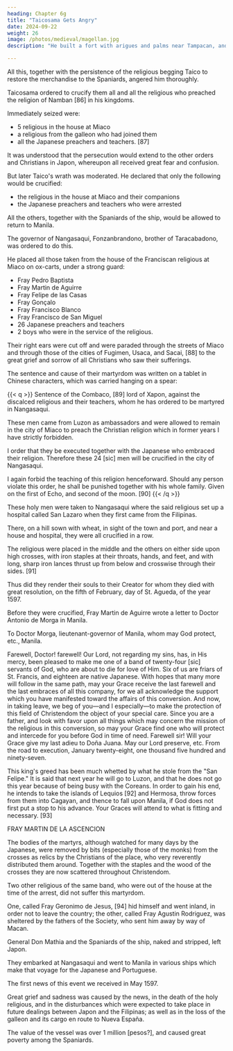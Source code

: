 ```yaml
---
heading: Chapter 6g
title: "Taicosama Gets Angry"
date: 2024-09-22
weight: 26
image: /photos/medieval/magellan.jpg
description: "He built a fort with arigues and palms near Tampacan, and founded a Spanish settlement which he named Murcia"

---
```



All this, together with the persistence of the religious begging Taico to restore the merchandise to the Spaniards, angered him thoroughly.

Taicosama ordered to crucify them all and all the religious who preached the religion of Namban [86] in his kingdoms. 

Immediately seized were:
- 5 religious in the house at Miaco
- a religious from the galleon who had joined them
- all the Japanese preachers and teachers. [87] 

It was understood that the persecution would extend to the other orders and Christians in Japon, whereupon all received great fear and confusion.

But later Taico's wrath was moderated. He declared that only the following would be crucified:
- the religious in the house at Miaco and their companions
- the Japanese preachers and teachers who were arrested

All the others, together with the Spaniards of the ship, would be allowed to return to Manila. 

The governor of Nangasaqui, Fonzanbrandono, brother of Taracabadono, was ordered to do this.

He placed all those taken from the house of the Franciscan religious at Miaco on ox-carts, under a strong guard:
- Fray Pedro Baptista
- Fray Martin de Aguirre
- Fray Felipe de las Casas
- Fray Gonçalo
- Fray Francisco Blanco
- Fray Francisco de San Miguel
- 26 Japanese preachers and teachers 
- 2 boys who were in the service of the religious. 

Their right ears were cut off and were paraded through the streets of Miaco and through those of the cities of Fugimen, Usaca, and Sacai, [88] to the great grief and sorrow of all Christians who saw their sufferings.

The sentence and cause of their martyrdom was written on a tablet in Chinese characters, which was carried hanging on a spear:

{{< q >}}
Sentence of the Combaco, [89] lord of Xapon, against the discalced religious and their teachers, whom he has ordered to be martyred in Nangasaqui.

<!-- , from the island of Manila, in the capacity of -->
These men came from Luzon as ambassadors and were allowed to remain in the city of Miaco to preach the Christian religion which in former years I have strictly forbidden.

I order that they be executed together with the Japanese who embraced their religion. Therefore these 24 [sic] men will be crucified in the city of Nangasaqui. 

I again forbid the teaching of this religion henceforward. Should any person violate this order, he shall be punished together with his whole family. Given on the first of Echo, and second of the moon. [90]
{{< /q >}}




These holy men were taken to Nangasaqui where the said religious set up a hospital called San Lazaro when they first came from the Filipinas.

There, on a hill sown with wheat, in sight of the town and port, and near a house and hospital, they were all crucified in a row.

 <!-- , established  by  on their , before going up to the capital,  -->

The religious were placed in the middle and the others on either side upon high crosses, with iron staples at their throats, hands, and feet, and with long, sharp iron lances thrust up from below and crosswise through their sides. [91]

Thus did they render their souls to their Creator for whom they died with great resolution, on the fifth of February, day of St. Agueda, of the year 1597.

<!-- They left behind in that ploughed field, and through it in all that kingdom, a great quantity of seed sown, which they watered with their blood, and from which we hope to gather abundant fruit of a numerous conversion to our holy Catholic faith.  -->

Before they were crucified, Fray Martin de Aguirre wrote a letter to Doctor Antonio de Morga in Manila.


To Doctor Morga, lieutenant-governor of Manila, whom may God protect, etc., Manila.

Farewell, Doctor! farewell! Our Lord, not regarding my sins, has, in His mercy, been pleased to make me one of a band of twenty-four [sic] servants of God, who are about to die for love of Him. Six of us are friars of St. Francis, and eighteen are native Japanese. With hopes that many more will follow in the same path, may your Grace receive the last farewell and the last embraces of all this company, for we all acknowledge the support which you have manifested toward the affairs of this conversion. And now, in taking leave, we beg of you—and I especially—to make the protection of this field of Christendom the object of your special care. Since you are a father, and look with favor upon all things which may concern the mission of the religious in this conversion, so may your Grace find one who will protect and intercede for you before God in time of need. Farewell sir! Will your Grace give my last adieu to Doña Juana. May our Lord preserve, etc. From the road to execution, January twenty-eight, one thousand five hundred and ninety-seven.

This king's greed has been much whetted by what he stole from the "San Felipe." It is said that next year he will go to Luzon, and that he does not go this year because of being busy with the Coreans. In order to gain his end, he intends to take the islands of Lequios [92] and Hermosa, throw forces from them into Cagayan, and thence to fall upon Manila, if God does not first put a stop to his advance. Your Graces will attend to what is fitting and necessary. [93]

FRAY MARTIN DE LA ASCENCION


The bodies of the martyrs, although watched for many days by the Japanese, were removed by bits (especially those of the monks) from the crosses as relics by the Christians of the place, who very reverently distributed them around. Together with the staples and the wood of the crosses they are now scattered throughout Christendom.

Two other religious of the same band, who were out of the house at the time of the arrest, did not suffer this martyrdom. 

One, called Fray Geronimo de Jesus, [94] hid himself and went inland, in order not to leave the country; the other, called Fray Agustin Rodriguez, was sheltered by the fathers of the Society, who sent him away by way of Macan.

General Don Mathia and the Spaniards of the ship, naked and stripped, left Japon. 

They embarked at Nangasaqui and went to Manila in various ships which make that voyage for the Japanese and Portuguese. 

The first news of this event we received in May 1597. 

Great grief and sadness was caused by the news, in the death of the holy religious, and in the disturbances which were expected to take place in future dealings between Japon and the Filipinas; as well as in the loss of the galleon and its cargo en route to Nueva España.

The value of the vessel was over 1 million [pesos?], and caused great poverty among the Spaniards.
